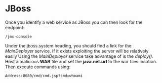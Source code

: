 # JBoss
Once you identify a web service as JBoss you can then look for the endpoint: 
```
/jmx-console 
```

Under the jboss.system heading, you should find a link for the *MainDeployer* service. If it exists exploiting the server will be relatively easily 
Using the *MainDeployer* service take advantage of is the *deploy()*. 
Host a malicious **WAR** file and set the **java.net.url** to the war files location. 
Then execute commands using: 
```
Address:8080/cmd/cmd.jsp?cmd=whoami
```
